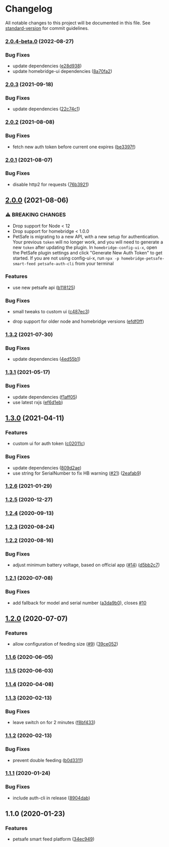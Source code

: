 # Changelog

All notable changes to this project will be documented in this file. See [standard-version](https://github.com/conventional-changelog/standard-version) for commit guidelines.

### [2.0.4-beta.0](https://github.com/dgreif/homebridge-petsafe-smart-feed/compare/v2.0.3...v2.0.4-beta.0) (2022-08-27)


### Bug Fixes

* update dependencies ([e28d938](https://github.com/dgreif/homebridge-petsafe-smart-feed/commit/e28d93822aecc4853bd3cde961c04e1f4c129caa))
* update homebridge-ui dependencies ([8a70fa2](https://github.com/dgreif/homebridge-petsafe-smart-feed/commit/8a70fa2347687f7e2fa6255382b5c2643caedfec))

### [2.0.3](https://github.com/dgreif/homebridge-petsafe-smart-feed/compare/v2.0.2...v2.0.3) (2021-09-18)


### Bug Fixes

* update dependencies ([22c74c1](https://github.com/dgreif/homebridge-petsafe-smart-feed/commit/22c74c1b3c4d6e773c4164d65e939d08680d29de))

### [2.0.2](https://github.com/dgreif/homebridge-petsafe-smart-feed/compare/v2.0.1...v2.0.2) (2021-08-08)


### Bug Fixes

* fetch new auth token before current one expires ([be3397f](https://github.com/dgreif/homebridge-petsafe-smart-feed/commit/be3397f8f3db18a140d2d5955590bd88dd872949))

### [2.0.1](https://github.com/dgreif/homebridge-petsafe-smart-feed/compare/v2.0.0...v2.0.1) (2021-08-07)


### Bug Fixes

* disable http2 for requests ([76b3921](https://github.com/dgreif/homebridge-petsafe-smart-feed/commit/76b39213dd64dabc112e0cd3843a5381d690b245))

## [2.0.0](https://github.com/dgreif/homebridge-petsafe-smart-feed/compare/v1.3.2...v2.0.0) (2021-08-06)


### ⚠ BREAKING CHANGES

* Drop support for Node < 12
* Drop support for homebridge < 1.0.0
* PetSafe is migrating to a new API, with a new setup for authentication.  Your previous `token` will no longer work, and you will need to generate a new `token` after updating the plugin.  In `homebridge-config-ui-x`, open the PetSafe plugin settings and click "Generate New Auth Token" to get started.  If you are not using config-ui-x, run `npx -p homebridge-petsafe-smart-feed petsafe-auth-cli` from your terminal

### Features

* use new petsafe api ([b118125](https://github.com/dgreif/homebridge-petsafe-smart-feed/commit/b1181251b72d6e4b62161921e7723f4b8f57ae7e))


### Bug Fixes

* small tweaks to custom ui ([c487ec3](https://github.com/dgreif/homebridge-petsafe-smart-feed/commit/c487ec320997620ac712d408b3f22f4e912d071d))


* drop support for older node and homebridge versions ([efdf0ff](https://github.com/dgreif/homebridge-petsafe-smart-feed/commit/efdf0ff43139720ac59fb4ccbf6ef76cdbce7c9d))

### [1.3.2](https://github.com/dgreif/homebridge-petsafe-smart-feed/compare/v1.3.1...v1.3.2) (2021-07-30)


### Bug Fixes

* update dependencies ([4ed55b1](https://github.com/dgreif/homebridge-petsafe-smart-feed/commit/4ed55b1e5fea208c835f56ddc07865e3532cafa4))

### [1.3.1](https://github.com/dgreif/homebridge-petsafe-smart-feed/compare/v1.3.0...v1.3.1) (2021-05-17)


### Bug Fixes

* update dependencies ([f1aff05](https://github.com/dgreif/homebridge-petsafe-smart-feed/commit/f1aff05ce483b4c3d030312e93218ccf4b7f22bb))
* use latest rxjs ([ef6d1eb](https://github.com/dgreif/homebridge-petsafe-smart-feed/commit/ef6d1ebf22bb65788ba51c3be1387b68afbd9396))

## [1.3.0](https://github.com/dgreif/homebridge-petsafe-smart-feed/compare/v1.2.6...v1.3.0) (2021-04-11)


### Features

* custom ui for auth token ([c02011c](https://github.com/dgreif/homebridge-petsafe-smart-feed/commit/c02011c495985f3de6f5fba0f28f6bcbe5e6cba0))


### Bug Fixes

* update dependencies ([809d2ae](https://github.com/dgreif/homebridge-petsafe-smart-feed/commit/809d2ae6a4fc5f55704a8fb61edbc2ee698ac172))
* use string for SerialNumber to fix HB warning ([#21](https://github.com/dgreif/homebridge-petsafe-smart-feed/issues/21)) ([2eafab9](https://github.com/dgreif/homebridge-petsafe-smart-feed/commit/2eafab9be88a282c33610cc0def669c984f19fce))

### [1.2.6](https://github.com/dgreif/homebridge-petsafe-smart-feed/compare/v1.2.5...v1.2.6) (2021-01-29)

### [1.2.5](https://github.com/dgreif/homebridge-petsafe-smart-feed/compare/v1.2.4...v1.2.5) (2020-12-27)

### [1.2.4](https://github.com/dgreif/homebridge-petsafe-smart-feed/compare/v1.2.3...v1.2.4) (2020-09-13)

### [1.2.3](https://github.com/dgreif/homebridge-petsafe-smart-feed/compare/v1.2.2...v1.2.3) (2020-08-24)

### [1.2.2](https://github.com/dgreif/homebridge-petsafe-smart-feed/compare/v1.2.1...v1.2.2) (2020-08-16)


### Bug Fixes

* adjust minimum battery voltage, based on official app ([#14](https://github.com/dgreif/homebridge-petsafe-smart-feed/issues/14)) ([d5bb2c7](https://github.com/dgreif/homebridge-petsafe-smart-feed/commit/d5bb2c721df388da2617b94941ab97063641bf74))

### [1.2.1](https://github.com/dgreif/homebridge-petsafe-smart-feed/compare/v1.2.0...v1.2.1) (2020-07-08)


### Bug Fixes

* add fallback for model and serial number ([a3da9b0](https://github.com/dgreif/homebridge-petsafe-smart-feed/commit/a3da9b0ca88576ae81f90d1520e858bae9da6629)), closes [#10](https://github.com/dgreif/homebridge-petsafe-smart-feed/issues/10)

## [1.2.0](https://github.com/dgreif/homebridge-petsafe-smart-feed/compare/v1.1.6...v1.2.0) (2020-07-07)


### Features

* allow configuration of feeding size ([#9](https://github.com/dgreif/homebridge-petsafe-smart-feed/issues/9)) ([39ce052](https://github.com/dgreif/homebridge-petsafe-smart-feed/commit/39ce0523f76e394182d5f9786be653715473d9c6))

### [1.1.6](https://github.com/dgreif/homebridge-petsafe-smart-feed/compare/v1.1.5...v1.1.6) (2020-06-05)

### [1.1.5](https://github.com/dgreif/homebridge-petsafe-smart-feed/compare/v1.1.4...v1.1.5) (2020-06-03)

### [1.1.4](https://github.com/dgreif/homebridge-petsafe-smart-feed/compare/v1.1.3...v1.1.4) (2020-04-08)

### [1.1.3](https://github.com/dgreif/homebridge-petsafe-smart-feed/compare/v1.1.2...v1.1.3) (2020-02-13)


### Bug Fixes

* leave switch on for 2 minutes ([f8bf433](https://github.com/dgreif/homebridge-petsafe-smart-feed/commit/f8bf4337a4d83b055fcc1080460ed244e2aa080f))

### [1.1.2](https://github.com/dgreif/homebridge-petsafe-smart-feed/compare/v1.1.1...v1.1.2) (2020-02-13)


### Bug Fixes

* prevent double feeding ([b0d3311](https://github.com/dgreif/homebridge-petsafe-smart-feed/commit/b0d331137d5bd5b5ba0e3832a639ff8d582ace92))

### [1.1.1](https://github.com/dgreif/homebridge-petsafe-smart-feed/compare/v1.1.0...v1.1.1) (2020-01-24)


### Bug Fixes

* include auth-cli in release ([8904dab](https://github.com/dgreif/homebridge-petsafe-smart-feed/commit/8904dab16c154895ac10727bd0f1059a9d054e0a))

## 1.1.0 (2020-01-23)


### Features

* petsafe smart feed platform ([34ec949](https://github.com/dgreif/homebridge-petsafe-smart-feed/commit/34ec94932443ec67c3a0e2aa73afc323447f0d69))
